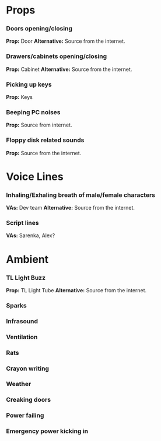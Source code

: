 # Props

### Doors opening/closing
**Prop:** Door
**Alternative:** Source from the internet.

### Drawers/cabinets opening/closing
**Prop:** Cabinet
**Alternative:** Source from the internet.

### Picking up keys
**Prop:** Keys

### Beeping PC noises
**Prop:** Source from internet.

### Floppy disk related sounds
**Prop:** Source from the internet.

# Voice Lines

### Inhaling/Exhaling breath of male/female characters
**VAs:** Dev team
**Alternative:** Source from the internet.

### Script lines
**VAs:** Sarenka, Alex?


# Ambient

### TL Light Buzz
**Prop:** TL Light Tube
**Alternative:** Source from the internet.

### Sparks

### Infrasound

### Ventilation

### Rats

### Crayon writing

### Weather

### Creaking doors

### Power failing

### Emergency power kicking in
